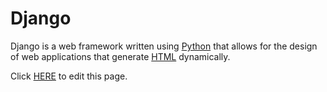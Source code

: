 # Django

Django is a web framework written using [Python](/wiki/Python) that allows for the design of web applications that generate [HTML](/wiki/HTML) dynamically.

Click [HERE](/wiki/edit/django) to edit this page.